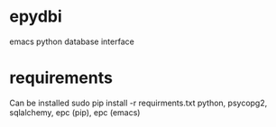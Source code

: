 # epydbi
emacs python database interface

# requirements
Can be installed
sudo pip install -r requirments.txt
python, psycopg2, sqlalchemy, epc (pip), epc (emacs)
